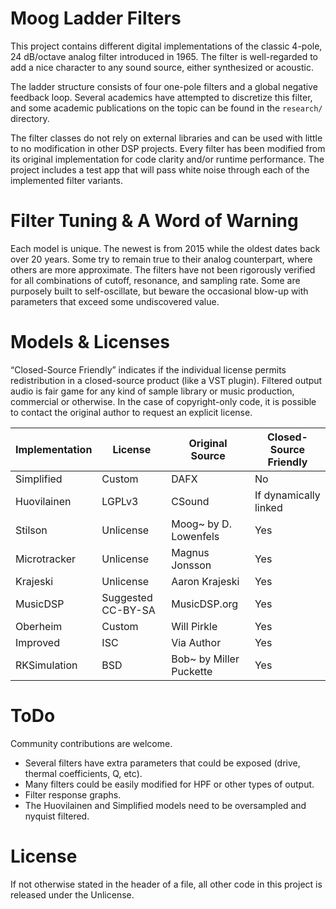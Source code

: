 # Moog Ladder Filters

This project contains different digital implementations of the classic 4-pole, 24 dB/octave analog filter introduced in 1965. The filter is well-regarded to add a nice character to any sound source, either synthesized or acoustic. 

The ladder structure consists of four one-pole filters and a global negative feedback loop. Several academics have attempted to discretize this filter, and some academic publications on the topic can be found in the `research/` directory.

The filter classes do not rely on external libraries and can be used with little to no modification in other DSP projects. Every filter has been modified from its original implementation for code clarity and/or runtime performance. The project includes a test app that will pass white noise through each of the implemented filter variants. 

# Filter Tuning & A Word of Warning
Each model is unique. The newest is from 2015 while the oldest dates back over 20 years. Some try to remain true to their analog counterpart, where others are more approximate. The filters have not been rigorously verified for all combinations of cutoff, resonance, and sampling rate. Some are purposely built to self-oscillate, but beware the occasional blow-up with parameters that exceed some undiscovered value. 

# Models & Licenses

“Closed-Source Friendly” indicates if the individual license permits redistribution in a closed-source product (like a VST plugin). Filtered output audio is fair game for any kind of sample library or music production, commercial or otherwise. In the case of copyright-only code, it is possible to contact the original author to request an explicit license.

Implementation | License | Original Source | Closed-Source Friendly
------------- | ------------- | ----------------- | -----------------
Simplified | Custom | DAFX | No
Huovilainen  | LGPLv3 | CSound | If dynamically linked
Stilson | Unlicense | Moog~ by D. Lowenfels | Yes
Microtracker | Unlicense | Magnus Jonsson | Yes
Krajeski | Unlicense | Aaron Krajeski | Yes
MusicDSP | Suggested CC-BY-SA | MusicDSP.org | Yes
Oberheim | Custom | Will Pirkle | Yes
Improved | ISC | Via Author | Yes
RKSimulation | BSD | Bob~ by Miller Puckette | Yes

# ToDo

Community contributions are welcome.

* Several filters have extra parameters that could be exposed (drive, thermal coefficients, Q, etc).
* Many filters could be easily modified for HPF or other types of output.
* Filter response graphs.
* The Huovilainen and Simplified models need to be oversampled and nyquist filtered.

# License
If not otherwise stated in the header of a file, all other code in this project is released under the Unlicense.
